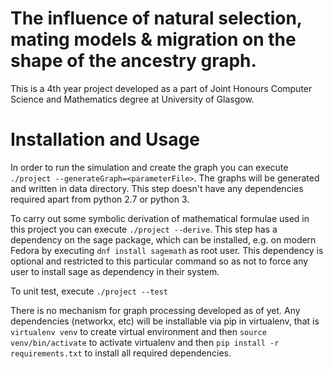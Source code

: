 # The influence of natural selection, mating models & migration on the shape of the ancestry graph.

This is a 4th year project developed as a part of Joint Honours Computer Science and Mathematics degree at University of Glasgow.

# Installation and Usage

In order to run the simulation and create the graph you can execute `./project --generateGraph=<parameterFile>`. The graphs will be generated and written in data directory. This step doesn't have any dependencies required apart from python 2.7 or python 3.

To carry out some symbolic derivation of mathematical formulae used in this project you can execute `./project --derive`. This step has a dependency on the sage package, which can be installed, e.g. on modern Fedora by executing `dnf install sagemath` as root user. This dependency is optional and restricted to this particular command so as not to force any user to install sage as dependency in their system.

To unit test, execute `./project --test`

There is no mechanism for graph processing developed as of yet. Any dependencies (networkx, etc) will be installable via pip in virtualenv, that is `virtualenv venv` to create virtual environment and then `source venv/bin/activate` to activate virtualenv and then `pip install -r requirements.txt` to install all required dependencies.

